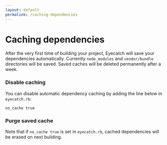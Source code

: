 ```yaml
---
layout: default
permalink: /caching-dependencies
---
```


Caching dependencies
====

After the very first time of building your project, Eyecatch will save your dependencies automatically.
Currently `node_modules` and `vendor/bundle` directories will be saved.
Saved caches will be deleted permanently after a week.

### Disable caching
You can disable automatic dependency caching by adding the line below in `eyecatch.rb`:

```
no_cache true
```

### Purge saved cache
Note that if `no_cache true` is set in `eyecatch.rb`, cached dependencies will be erased on
next building.
